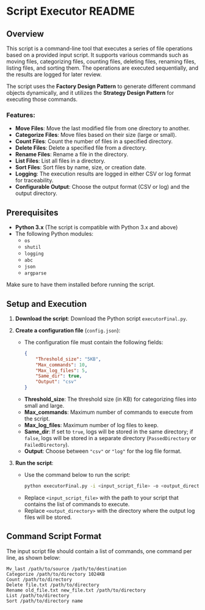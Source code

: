 # Script Executor README

## Overview
This script is a command-line tool that executes a series of file operations based on a provided input script. It supports various commands such as moving files, categorizing files, counting files, deleting files, renaming files, listing files, and sorting them. The operations are executed sequentially, and the results are logged for later review. 

The script uses the **Factory Design Pattern** to generate different command objects dynamically, and it utilizes the **Strategy Design Pattern** for executing those commands.

### Features:
- **Move Files**: Move the last modified file from one directory to another.
- **Categorize Files**: Move files based on their size (large or small).
- **Count Files**: Count the number of files in a specified directory.
- **Delete Files**: Delete a specified file from a directory.
- **Rename Files**: Rename a file in the directory.
- **List Files**: List all files in a directory.
- **Sort Files**: Sort files by name, size, or creation date.
- **Logging**: The execution results are logged in either CSV or log format for traceability.
- **Configurable Output**: Choose the output format (CSV or log) and the output directory.

## Prerequisites
- **Python 3.x** (The script is compatible with Python 3.x and above)
- The following Python modules:
  - `os`
  - `shutil`
  - `logging`
  - `abc`
  - `json`
  - `argparse`

Make sure to have them installed before running the script.

## Setup and Execution

1. **Download the script**: Download the Python script `executorFinal.py`.

2. **Create a configuration file** (`config.json`):
   - The configuration file must contain the following fields:
     ```json
     {
         "Threshold_size": "5KB",
         "Max_commands": 10,
         "Max_log_files": 5,
         "Same_dir": true,
         "Output": "csv"
     }
     ```
   - **Threshold_size**: The threshold size (in KB) for categorizing files into small and large.
   - **Max_commands**: Maximum number of commands to execute from the script.
   - **Max_log_files**: Maximum number of log files to keep.
   - **Same_dir**: If set to `true`, logs will be stored in the same directory; if `false`, logs will be stored in a separate directory (`PassedDirectory` or `FailedDirectory`).
   - **Output**: Choose between `"csv"` or `"log"` for the log file format.

3. **Run the script**:
   - Use the command below to run the script:
     ```bash
     python executorFinal.py -i <input_script_file> -o <output_directory>
     ```
   - Replace `<input_script_file>` with the path to your script that contains the list of commands to execute.
   - Replace `<output_directory>` with the directory where the output log files will be stored.

## Command Script Format

The input script file should contain a list of commands, one command per line, as shown below:

```plaintext
Mv_last /path/to/source /path/to/destination
Categorize /path/to/directory 1024KB
Count /path/to/directory
Delete file.txt /path/to/directory
Rename old_file.txt new_file.txt /path/to/directory
List /path/to/directory
Sort /path/to/directory name

